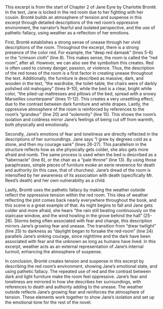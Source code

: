 This excerpt is from the start of Chapter 2 of Jane Eyre by Charlotte Brontë. In the text, Jane is locked in the red room due to her fighting with her cousin. Brontë builds an atmosphere of tension and suspense in this excerpt through detailed descriptions of the red room’s oppressive environment, the narrator’s fearful and isolated perspective, and the use of pathetic fallacy, using weather as a reflection of her emotions.

First, Brontë establishes a strong sense of unease through her vivid descriptions of the room. Throughout the excerpt, there is a strong presence of the color red. For example, the “deep red damask” (lines 5-6) or the “crimson cloth” (line 8). This makes sense, the room is called the “red room”, after all. However, we can also see the symbolism this creates. Red is often used to convey danger, passion, or violence. Thus, the description of the red tones of the room is a first factor in creating unease throughout the text. Additionally, the furniture is described as massive, dark, and wooden in the text, “the wardrobe, the toilet-table, the chairs were of darkly polished old mahogany” (lines 9-10), while the bed is a clear, bright white color, “the piled-up mattresses and pillows of the bed, spread with a snowy Marseilles counterpane” (lines 11-12). This creates a very unsettling effect, due to the contrast between dark furniture and white drapes. Lastly, the oppressive atmosphere of the room is reinforced by references to the room’s “grandeur” (line 20\) and “solemnity” (line 15). This shows the room’s isolation and coldness mirror Jane’s feelings of being cut off from warmth, both physically and emotionally.

Secondly, Jane’s emotions of fear and loneliness are directly reflected in the descriptions of her surroundings. Jane says “I grew by degrees cold as a stone, and then my courage sank” (lines 26-27). This parallelism in the structure reflects how as she physically gets colder, she also gets more afraid and numb. The same process is used when the bed is described as a “tabernacle” (line 6), or the chair as a “pale throne” (line 13). By using those paraphrases, simple pieces of furniture evoke an eerie reverence for death and authority (in this case, that of churches).  Jane’s dread of the room is intensified by her awareness of its association with death (specifically Mr. Reed’s death) and her own vulnerability as a child.

Lastly, Brontë uses the pathetic fallacy by making the weather outside reflect the oppressive tension within the red room. This idea of weather reflecting the plot comes back nearly everywhere throughout the book, and this scene is a great example of that. As night begins to fall and Jane gets colder and more afraid, she hears “the rain still beating continuously on the staircase window, and the wind howling in the grove behind the hall” (25-26). Storms being often associated with fear and change, this description mirrors Jane’s growing fear and unease. The transition from “drear twilight” (line 25\) to darkness as “daylight began to forsake the red-room” (line 24\) parallels Jane’s sinking courage, since nighttime and the dark have been associated with fear and the unknown as long as humans have lived. In this excerpt, weather acts as an external representation of Jane’s internal turmoil, enhancing the atmosphere of suspense.

In conclusion, Brontë creates tension and suspense in this excerpt by describing the red room’s environment, showing Jane’s emotional state, and using pathetic fallacy. The repeated use of red and the contrast between dark and light furniture make the room feel oppressive. Jane’s fear and loneliness are mirrored in how she describes her surroundings, with references to death and authority adding to the unease. The weather outside reflects Jane’s growing fear and reinforces the atmosphere of tension. These elements work together to show Jane’s isolation and set up the emotional tone for the rest of the novel.